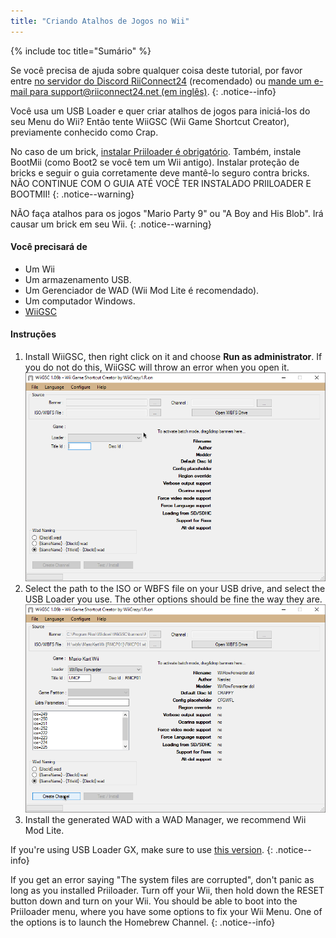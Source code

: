 ```yaml
---
title: "Criando Atalhos de Jogos no Wii"
---
```


{% include toc title="Sumário" %}

Se você precisa de ajuda sobre qualquer coisa deste tutorial, por favor entre [no servidor do Discord RiiConnect24](https://discord.gg/rc24) (recomendado) ou [mande um e-mail para support@riiconnect24.net (em inglês)](mailto:support@riiconnect24.net).
{: .notice--info}

Você usa um USB Loader e quer criar atalhos de jogos para iniciá-los do seu Menu do Wii? Então tente WiiGSC (Wii Game Shortcut Creator), previamente conhecido como Crap.

No caso de um brick, [instalar Priiloader é obrigatório](/priiloader). Também, instale BootMii (como Boot2 se você tem um Wii antigo). Instalar proteção de bricks e seguir o guia corretamente deve mantê-lo seguro contra bricks. NÃO CONTINUE COM O GUIA ATÉ VOCÊ TER INSTALADO PRIILOADER E BOOTMII!
{: .notice--warning}

NÃO faça atalhos para os jogos "Mario Party 9" ou "A Boy and His Blob". Irá causar um brick em seu Wii.
{: .notice--warning}

#### Você precisará de

* Um Wii
* Um armazenamento USB.
* Um Gerenciador de WAD (Wii Mod Lite é recomendado).
* Um computador Windows.
* [WiiGSC](https://wiidatabase.de/downloads/pc-tools/wiigsc-ehemals-crap/)

#### Instruções

1. Install WiiGSC, then right click on it and choose **Run as administrator**. If you do not do this, WiiGSC will throw an error when you open it. ![Home menu](/images/wiigsc/2023-08-21_20-15-34.png)
2. Select the path to the ISO or WBFS file on your USB drive, and select the USB Loader you use. The other options should be fine the way they are. ![After selecting the file](/images/wiigsc/WiiGSC_2023-08-21_20-11-00.png)
3. Install the generated WAD with a WAD Manager, we recommend Wii Mod Lite.

If you're using USB Loader GX, make sure to use [this version](https://oscwii.org/library/app/usbloader_gx).
{: .notice--info}

If you get an error saying "The system files are corrupted", don't panic as long as you installed Priiloader. Turn off your Wii, then hold down the RESET button down and turn on your Wii. You should be able to boot into the Priiloader menu, where you have some options to fix your Wii Menu. One of the options is to launch the Homebrew Channel.
{: .notice--info}
